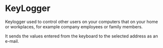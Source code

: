 # KeyLogger
 
Keylogger used to control other users on your computers that on your home or workplaces, for example company employees or family members.

It sends the values entered from the keyboard to the selected address as an e-mail. 

